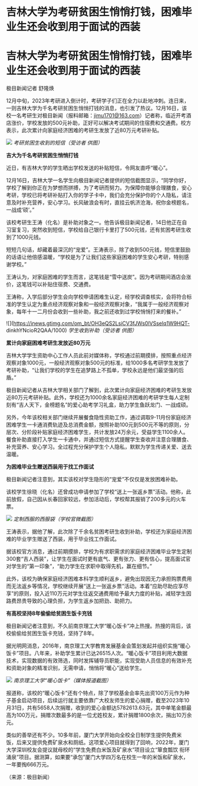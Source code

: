 # 吉林大学为考研贫困生悄悄打钱，困难毕业生还会收到用于面试的西装

# 吉林大学为考研贫困生悄悄打钱，困难毕业生还会收到用于面试的西装

极目新闻记者 舒隆焕

12月中旬，2023年考研进入倒计时，考研学子们正在全力以赴地冲刺。连日来，一则吉林大学为千名考研贫困生悄悄打钱的消息，也引发了热议。12月16日，该校一名考研生对极目新闻（报料邮箱：jimu1701@163.com）记者称，临近开考酒店涨价，学校发放的500元补助，正好可以解决考试期间的住宿费和交通费。校方表示，此次累计向家庭经济困难的考研生发放了近80万元考研补贴。

![](https://inews.gtimg.com/om_bt/Ot2gi7CilrD9oF6NugEFx4wl3npDyzETYWIOg0BSVIc0QAA/1000)
_考研贫困生收到的短信（受访者 供图）_

**吉大为千名考研贫困生悄悄打钱**

近日，有吉林大学的学生晒出学校发送的补贴短信，令网友直呼“暖心”。

12月16日，吉林大学一名学生向极目新闻记者提供的短信截图显示，“同学你好，学校了解到你正在为梦想而拼搏，为了考研而努力。为保障你能够合理膳食，安心考研，学校已将考研补贴打入你的学子卡中，我们会充分保护你的个人隐私，请注意及时补充营养，安心学习。长风破浪会有时，直挂云帆济沧海，祝你金榜题名，一战成‘硕’。”

该校考研生王涛（化名）是补助对象之一。他告诉极目新闻记者，14日他正在自习室复习，突然收到短信，学校给自己银行卡里打了500元钱，还有贫困考研生收到了1000元钱。

短短几句话，却藏着最深沉的“宠爱”。王涛表示，除了收到500元钱，短信里鼓励的话语让他倍感温暖，“学校是为了让我们这些家庭困难的学生安心考研，特别感谢学校。”

王涛认为，对家庭困难的学生而言，这笔钱是“雪中送炭”。因为考研期间酒店会涨价，这笔钱可以补贴住宿费、交通费。

王涛称，入学后部分学生会向学校申请困难生认定，经学校调查核实，会将符合标准的学生认定为重点经济观察对象和一般经济观察对象，“我属于一般经济观察对象，每年十一二月份会收到一些补助，我之前还收到过学校悄悄打来的餐补。”

![](https://inews.gtimg.com/om_bt/OH3eQS2LsiCV3fJWs0lVSselq1W9HQT-
dinkhYNcioR2QAA/1000) _学生收到补助（受访者 供图）_

**累计向家庭困难考研生发放近80万元**

吉林大学学生资助中心工作人员此前对媒体称，学校通过前期摸排，按照重点经济观察对象1000元，一般经济观察对象500元的标准，给1000多名考研学生发放了考研补助，“让我们学校的学生在追梦路上不孤单，学校永远是他们最坚强的后盾。”

极目新闻记者从吉林大学相关部门了解到，此次累计向家庭经济困难的考研生发放近80万元考研补贴。此外，学校还为1000余名家庭经济困难的考研学生每人定制刻有“吉人天下，金榜题名”的爱心助考学习礼盒，助力学生鱼跃龙门、一战成硕。

另外，今年该校相关部门继续开展餐食隐性资助工作，通过调取9-11月份家庭经济困难学生一卡通消费轨迹及总消费金额，按照补助100元到500元不等的原则，分层次、分阶段补贴家庭经济困难学生，共计发放24万余元，受益学生1100余人。餐食补助直接打入学生一卡通中，并通过短信方式提醒学生查收并注意合理膳食、补充营养、安心学习。全过程充分保护学生个人隐私，默默为学生传递关爱、送去温暖。

**为困难毕业生赠送西装用于找工作面试**

极目新闻记者注意到，其实该校对学生隐形的“宠爱”不仅仅是发放困难补助。

该校学生徐晓（化名）还曾成功申请参加了学校“送上一张返乡票”活动。他称，此前放假，自己因从长春回家较远，参加活动后，学校帮其报销了200多元的火车票。

![](https://inews.gtimg.com/om_bt/O9JkcC2R3HqbrbhawZeW4bN8SEl8OX2hkR0Hdon2yiVVEAA/1000)
_定制西服的西服袋（学校官微截图）_

王涛表示，据他了解，此次除了千余名贫困考研生收到补助，学校还为家庭经济困难的毕业学生赠送了西装，用于毕业找工作面试。

据该校官方消息，通过前期摸排，学校为有求职需求的家庭经济困难毕业学生定制300套“吉人西装”，让学生在面试时更有底气、更有张力、更有信心，提高面试官对学生的“第一印象”，“助力学生在求职中取得先机，赢在细节。”

此外，该校为确保家庭经济困难本科学生顺利返乡，避免出现因无力承担购票费用而无法返乡等情况，学校继续开展“送上一张返乡票”活动。本着“应助尽助应享尽享”的原则，投入近110万元对学生往返交通费用给予最大力度的补贴，减轻学生因路费昂贵导致的心理负担，为学生返乡加把劲、助把力。

**有高校坚持8年偷偷给贫困生饭卡充钱**

极目新闻记者注意到，不久前南京理工大学“暖心饭卡”冲上热搜。热搜的背后，该校偷偷给贫困生饭卡充钱，坚持了8年。

据光明网消息，2016年，南京理工大学教育发展基金会策划发起并组织实施“暖心饭卡”项目。八年来，补助学生累计已达26515人次。“暖心饭卡”项目利用大数据技术，实现数据的有效筛选，同时发挥辅导员职能，实现受助人员信息的有效补充和资助对象的精准识别，无需申请，悄悄将“暖心”送给学生。

![](https://inews.gtimg.com/om_bt/OPA9bGMuft86cEkiKf4Wrcrq40zmmNkJ1YG82G6y9CGm4AA/1000)
_南京理工大学“暖心饭卡”（媒体报道截图）_

报道称，该校的“暖心饭卡”还有个特点，除了学校基金会率先出资100万元作为种子基金启动项目，后续运行就主要依靠广大校友师生的爱心捐赠，截至2023年10月31日，共有5658人次捐赠，收到的爱心金额达5782613.63元，其中单笔金额最高为100万元，捐赠次数最多的是一位尤姓校友，累计捐赠1800余次，捐出10万余元。

类似的善举还有不少。10多年前，厦门大学开始向全校全日制学生提供免费米饭，后来又提供免费矿泉水和厕纸。这项爱心项目就得到了回响，2022年，厦门大学深圳校友会提议就母校的“学生免费白米饭及矿泉水”项目设立“箪食瓢饮
衔环涌泉”项目。据测算，如果要“承包”厦门大学四万名在校生一年的米饭和矿泉水，一年要掏666万元。

（来源：极目新闻）

